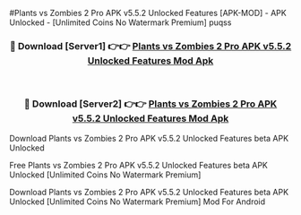 #Plants vs Zombies 2 Pro APK v5.5.2 Unlocked Features [APK-MOD] - APK Unlocked - [Unlimited Coins No Watermark Premium] puqss



<div align="center">

<h3>🔴 Download [Server1] 👉👉 <a href="https://momento.my/?title=Plants_vs_Zombies_2_Pro_APK_v5.5.2_Unlocked_Features">Plants vs Zombies 2 Pro APK v5.5.2 Unlocked Features Mod Apk</a></h3><br>

<h3>🔴 Download [Server2] 👉👉 <a href="https://momento.my/?title=Plants_vs_Zombies_2_Pro_APK_v5.5.2_Unlocked_Features">Plants vs Zombies 2 Pro APK v5.5.2 Unlocked Features Mod Apk</a></h3>
</div>



Download Plants vs Zombies 2 Pro APK v5.5.2 Unlocked Features beta APK Unlocked

Free Plants vs Zombies 2 Pro APK v5.5.2 Unlocked Features beta APK Unlocked [Unlimited Coins No Watermark Premium]

Download Plants vs Zombies 2 Pro APK v5.5.2 Unlocked Features beta APK Unlocked [Unlimited Coins No Watermark Premium] Mod For Android
